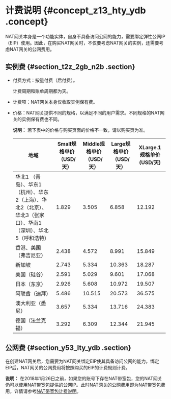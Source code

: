 # 计费说明 {#concept_z13_hty_ydb .concept}

NAT网关本身是一个功能实体，自身不具备访问公网的能力，需要绑定弹性公网IP（EIP）使用。因此，在购买NAT网关时，不仅要考虑NAT网关的实例，还需要考虑NAT网关的公网费用。

## 实例费 {#section_t2z_2gb_n2b .section}

-   付费方式：按量付费（后付费）。

    计费周期和账单周期都为天。

-   计费项：NAT网关本身仅收取实例保有费。
-   价格：NAT网关提供不同的规格，以满足不同的用户需求。不同规格的NAT网关的实例保有费也不同。

    **说明：** 若下表中的价格与购买页面的价格不一致，请以购买页为准。

    |地域|Small规格单价（USD/天）|Middle规格单价（USD/天）|Large规格单价（USD/天）|XLarge.1规格单价 \(USD/天\)|
    |--|----------------|-----------------|----------------|----------------------|
    |华北1 （青岛）、华东1（杭州）、华东2（上海）、华北2（北京）、华北3（张家口）、华南1（深圳）、华北5（呼和浩特）|1.829|3.505|6.858|12.192|
    |香港、美国（弗吉尼亚）|2.438|4.572|8.991|15.849|
    |新加坡|2.743|5.334|10.363|18.287|
    |美国（硅谷）|2.591|5.029|9.601|17.068|
    |日本（东京）|2.926|5.608|10.972|19.507|
    |阿联酋（迪拜）|5.486|10.515|20.573|36.575|
    |澳大利亚（悉尼）|3.657|5.334|13.716|24.383|
    |德国（法兰克福）|3.292|6.309|12.344|21.945|


## 公网费 {#section_y53_lty_ydb .section}

在创建NAT网关后，您需要为NAT网关绑定EIP使其具备访问公网的能力。绑定EIP后，NAT网关的公网费用将按照购买的EIP的计费规则计费。

**说明：** 在2018年1月26日之前，如果您的账号下存在NAT带宽包，您的NAT网关仍可以使用NAT带宽包提供的公网IP。此时NAT网关的公网费用即为NAT带宽包费用，详情请参考[NAT带宽包计费说明](../../../../intl.zh-CN/NAT网关带宽包/NAT带宽包计费说明.md#)。

